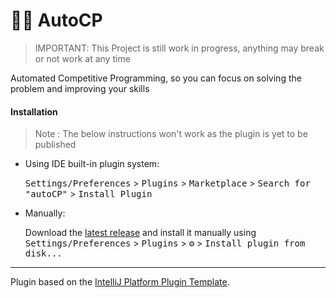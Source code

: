 # 👨‍💻 AutoCP
> IMPORTANT: This Project is still work in progress, anything may break or not work at any time

[comment]: <> (![Build]&#40;https://github.com/Pushpavel/autoCP/workflows/Build/badge.svg&#41;)

[comment]: <> ([![Version]&#40;https://img.shields.io/jetbrains/plugin/v/PLUGIN_ID.svg&#41;]&#40;https://plugins.jetbrains.com/plugin/PLUGIN_ID&#41;)

[comment]: <> ([![Downloads]&#40;https://img.shields.io/jetbrains/plugin/d/PLUGIN_ID.svg&#41;]&#40;https://plugins.jetbrains.com/plugin/PLUGIN_ID&#41;)

<!-- Plugin description -->
Automated Competitive Programming, so you can focus on solving the problem and improving your skills
<!-- Plugin description end -->


#### Installation 
> Note : The below instructions won't work as the plugin is yet to be published
- Using IDE built-in plugin system:

  <kbd>Settings/Preferences</kbd> > <kbd>Plugins</kbd> > <kbd>Marketplace</kbd> > <kbd>Search for "autoCP"</kbd> >
  <kbd>Install Plugin</kbd>

- Manually:

  Download the [latest release](https://github.com/Pushpavel/autoCP/releases/latest) and install it manually using
  <kbd>Settings/Preferences</kbd> > <kbd>Plugins</kbd> > <kbd>⚙️</kbd> > <kbd>Install plugin from disk...</kbd>

---
Plugin based on the [IntelliJ Platform Plugin Template][template].

[template]: https://github.com/JetBrains/intellij-platform-plugin-template
